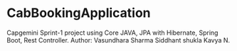 # CabBookingApplication
Capgemini Sprint-1 project using Core JAVA, JPA with Hibernate, Spring Boot, Rest Controller.
Author:
Vasundhara Sharma
Siddhant shukla
Kavya N.
